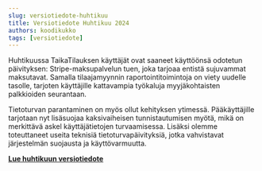 ```yaml
---
slug: versiotiedote-huhtikuu
title: Versiotiedote Huhtikuu 2024
authors: koodikukko
tags: [versiotiedote]
---
```



Huhtikuussa TaikaTilauksen käyttäjät ovat saaneet käyttöönsä odotetun päivityksen: Stripe-maksupalvelun tuen, joka tarjoaa entistä sujuvammat maksutavat. Samalla tilaajamyynnin raportointitoimintoja on viety uudelle tasolle, tarjoten käyttäjille kattavampia työkaluja myyjäkohtaisten palkkioiden seurantaan.

Tietoturvan parantaminen on myös ollut kehityksen ytimessä. Pääkäyttäjille tarjotaan nyt lisäsuojaa kaksivaiheisen tunnistautumisen myötä, mikä on merkittävä askel käyttäjätietojen turvaamisessa. Lisäksi olemme toteuttaneet useita teknisiä tietoturvapäivityksiä, jotka vahvistavat järjestelmän suojausta ja käyttövarmuutta. 

**[Lue huhtikuun versiotiedote](/docs/versiotiedotteet/2024/huhtikuu_2024)**
